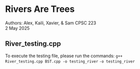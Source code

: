 # Rivers Are Trees

Authors: Alex, Kaili, Xavier, & Sam
CPSC 223  
2 May 2025  

## River_testing.cpp
To execute the testing file, please run the commands:
`g++ River_testing.cpp BST.cpp -o testing_river`
`-o testing_river`
